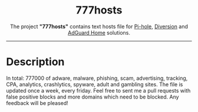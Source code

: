 <h1 align="center">777hosts</h1>

<p align="center">The project <b>"777hosts"</b> contains text hosts file for <a href="https://pi-hole.net">Pi-hole</a>, <a href="https://diversion.ch">Diversion</a> and <a href="https://adguard.com/ru/adguard-home.html">AdGuard Home</a> solutions.</p>

***

# Description

In total: 777000 of adware, malware, phishing, scam, advertising, tracking, CPA, analytics, crashlytics, spyware, adult and gambling sites. The file is updated once a week, every friday. Feel free to sent me a pull requests with false positive blocks and more domains which need to be blocked. Any feedback will be pleased!

